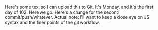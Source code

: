 Here's some text so I can upload this to Git. It's Monday, and it's the first day of 102. Here we go.
Here's a change for the second commit/push/whatever.
Actual note: I'll want to keep a close eye on JS syntax and the finer points of the git workflow.
